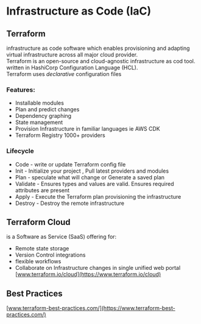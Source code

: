 # Infrastructure as Code (IaC)
## Terraform
infrastructure as code software which enables provisioning and adapting virtual infrastructure across all major cloud provider.   
Terraform is an open-source and cloud-agnostic infrastructure as cod tool.   
written in HashiCorp Configuration Language (HCL).   
Terraform uses *declarative* configuration files
### Features:
- Installable modules
- Plan and predict changes
- Dependency graphing
- State management
- Provision Infrastructure in familiar languages ie AWS CDK
- Terraform Registry 1000+ providers

### Lifecycle
- Code - write or update Terraform config file
- Init - Initialize your project , Pull latest providers and modules
- Plan - speculate what will change or Generate a saved plan
- Validate - Ensures types and values are valid. Ensures required attributes are present
- Apply -  Execute the Terraform plan provisioning the infrastructure
- Destroy - Destroy the remote infrastructure

## Terraform Cloud
is a Software as Service (SaaS) offering for:
- Remote state storage
- Version Control integrations
- flexible workflows
- Collaborate on Infrastructure changes in single unified web portal [www.terraform.io/cloud](https://www.terraform.io/cloud)

## Best Practices
[www.terraform-best-practices.com/](https://www.terraform-best-practices.com/)





